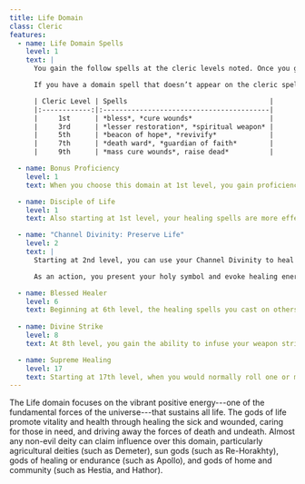 ```yaml
---
title: Life Domain
class: Cleric
features:
  - name: Life Domain Spells
    level: 1
    text: |
      You gain the follow spells at the cleric levels noted. Once you gain a domain spell, you  always have it prepared, and it doesn’t count against the number of spells you can prepare each day.

      If you have a domain spell that doesn’t appear on the cleric spell list, the spell is nonetheless a cleric spell for you.

      | Cleric Level | Spells                                   |
      |:------------:|:-----------------------------------------|
      |     1st      | *bless*, *cure wounds*                   |
      |     3rd      | *lesser restoration*, *spiritual weapon* |
      |     5th      | *beacon of hope*, *revivify*             |
      |     7th      | *death ward*, *guardian of faith*        |
      |     9th      | *mass cure wounds*, raise dead*          |

  - name: Bonus Proficiency
    level: 1
    text: When you choose this domain at 1st level, you gain proficiency with heavy armor.

  - name: Disciple of Life
    level: 1
    text: Also starting at 1st level, your healing spells are more effective. Whenever you use a spell of 1st level or higher to restore hit points to a creature, the creature regains additional hit points equal to 2 + the spell’s level.

  - name: "Channel Divinity: Preserve Life"
    level: 2
    text: |
      Starting at 2nd level, you can use your Channel Divinity to heal the badly injured.

      As an action, you present your holy symbol and evoke healing energy that can restore a number of hit points equal to five times your cleric level. Choose any creatures within 30 feet of you, and divide those hit points among them. This feature can restore a creature to no more than half of its hit point maximum. You can’t use this feature on an undead or a construct.

  - name: Blessed Healer
    level: 6
    text: Beginning at 6th level, the healing spells you cast on others heal you as well. When you cast a spell of 1st level or higher that restores hit points to a creature other than you, you regain hit points equal to 2 + the spell’s level.
    
  - name: Divine Strike
    level: 8
    text: At 8th level, you gain the ability to infuse your weapon strikes with divine energy. Once on each of your turns when you hit a creature with a weapon attack, you can cause the attack to deal an extra 1d8 radiant damage to the target. When you reach 14th level, the extra damage increases to 2d8.

  - name: Supreme Healing
    level: 17
    text: Starting at 17th level, when you would normally roll one or more dice to restore hit points with a spell, you instead use the highest number possible for each die. For example, instead of restoring 2d6 hit points to a creature, you restore 12.
---
```


The Life domain focuses on the vibrant positive energy---one of the fundamental forces of the universe---that sustains all life. The gods of life promote vitality and health through healing the sick and wounded, caring for those in need, and driving away the forces of death and undeath. Almost any non-evil deity can claim influence over this domain, particularly agricultural deities (such as Demeter), sun gods (such as Re-Horakhty), gods of healing or endurance (such as Apollo), and gods of home and community (such as Hestia, and Hathor).
